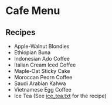 # Cafe Menu

## Recipes
- Apple-Walnut Blondies
- Ethiopian Buna
- Indonesian Ado Coffee
- Italian Cream Iced Coffee
- Maple-Oat Sticky Cake
- Moroccan Peorn Coffee
- Saudi Arabian Kahwa
- Vietnamese Egg Coffee
- Ice Tea (See [ice_tea.txt](recipes/ice_tea.txt) for the recipe)

